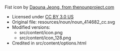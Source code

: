 Fist icon by [Daouna Jeong, from thenounproject.com](https://thenounproject.com/term/empower/414682/)
* Licensed under [CC BY 3.0 US](https://creativecommons.org/licenses/by/3.0/us/)
* Original file: resources/noun/noun_414682_cc.svg
* Modified versions:
  * src/content/icon.png
  * src/content/icon_128.png
* Credited in src/content/options.html
